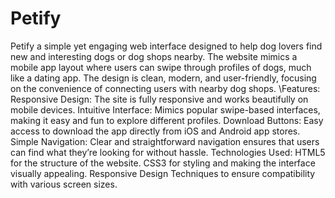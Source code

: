 # Petify
Petify a simple yet engaging web interface designed to help dog lovers find new and interesting dogs or dog shops nearby. The website mimics a mobile app layout where users can swipe through profiles of dogs, much like a dating app. The design is clean, modern, and user-friendly, focusing on the convenience of connecting users with nearby dog shops.
\Features:
Responsive Design: The site is fully responsive and works beautifully on mobile devices.
Intuitive Interface: Mimics popular swipe-based interfaces, making it easy and fun to explore different profiles.
Download Buttons: Easy access to download the app directly from iOS and Android app stores.
Simple Navigation: Clear and straightforward navigation ensures that users can find what they’re looking for without hassle.
Technologies Used:
HTML5 for the structure of the website.
CSS3 for styling and making the interface visually appealing.
Responsive Design Techniques to ensure compatibility with various screen sizes.
